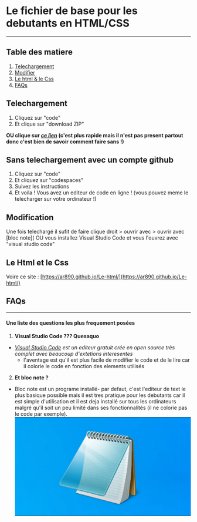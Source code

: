 # Le fichier de base pour les debutants en HTML/CSS
***
## Table des matiere
1. [Telechargement](#telechargement)
2. [Modifier](#modification)
3. [Le html & le Css](#le-html-et-le-css)
4. [FAQs](#faqs)

## Telechargement

  1. Cliquez sur "code"
  2. Et clique sur "download ZIP"
  
  __OU clique sur [_ce lien_](https://github.com/Ar890/Ramdomhtml/archive/refs/heads/main.zip) (c'est plus rapide mais il n'est pas present partout donc c'est bien de savoir comment faire sans !)__

## Sans telechargement avec un compte github

  1. Cliquez sur "code"
  2. Et cliquez sur "codespaces"
  3. Suivez les instructions
  4. Et voila ! Vous avez un editeur de code en ligne ! (vous pouvez meme le telecharger sur votre ordinateur !)

## Modification

Une fois telechargé il sufit de faire clique droit > ouvrir avec > ouvrir avec [bloc note]( OU vous installez Visual Studio Code et vous l'ouvrez avec "visual studio code"

## Le Html et le Css

Voire ce site : [https://ar890.github.io/Le-html/](https://ar890.github.io/Le-html/)

## FAQs
***
#### Une liste des questions les plus frequement posées

 1. __Visual Studio Code ??? Quesaquo__ 

   * _[Visual Studio Code](https://code.visualstudio.com/) est un editeur gratuit crée en open source très complet avec beaucoup d'extetions interesentes_
      * l'aventage est qu'il est plus facile de modifier le code et de le lire car il colorie le code en fonction des elements utilisés

 2. __Et bloc note ?__ 
   - Bloc note est un programe installé- par defaut, c'est l'editeur de text le plus basique possible mais il est tres pratique pour les debutants car il est simple d'utilisation et il est deja installé sur tous les ordinateurs malgré qu'il soit un peu limité dans ses fonctionnalités (il ne colorie pas le code par exemple).
   ![image](/reameimg/blocnote.webp)